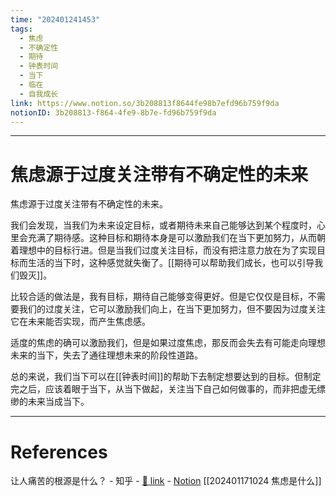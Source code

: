 ```yaml
---
time: "202401241453"
tags:
  - 焦虑
  - 不确定性
  - 期待
  - 钟表时间
  - 当下
  - 临在
  - 自我成长
link: https://www.notion.so/3b208813f8644fe98b7efd96b759f9da
notionID: 3b208813-f864-4fe9-8b7e-fd96b759f9da
---
```


--- 
# 焦虑源于过度关注带有不确定性的未来

焦虑源于过度关注带有不确定性的未来。

我们会发现，当我们为未来设定目标，或者期待未来自己能够达到某个程度时，心里会充满了期待感。这种目标和期待本身是可以激励我们在当下更加努力，从而朝着理想中的目标行进。但是当我们过度关注目标，而没有把注意力放在为了实现目标而生活的当下时，这种感觉就失衡了。[[期待可以帮助我们成长，也可以引导我们毁灭]]。

比较合适的做法是，我有目标，期待自己能够变得更好。但是它仅仅是目标，不需要我们的过度关注，它可以激励我们向上，在当下更加努力，但不要因为过度关注它在未来能否实现，而产生焦虑感。

适度的焦虑的确可以激励我们，但是如果过度焦虑，那反而会失去有可能走向理想未来的当下，失去了通往理想未来的阶段性道路。

总的来说，我们当下可以在[[钟表时间]]的帮助下去制定想要达到的目标。但制定完之后，应该着眼于当下，从当下做起，关注当下自己如何做事的，而非把虚无缥缈的未来当成当下。

---
# References

让人痛苦的根源是什么？ - 知乎 - [🔗 link](https://www.zhihu.com/question/402035249/answer/3029384205?utm_psn=1730873284793741312) - [Notion](https://www.notion.so/202401171024-fe17ceb6eb44497a9e4ed52fb1aafa45?pvs=4)
[[202401171024 焦虑是什么]]